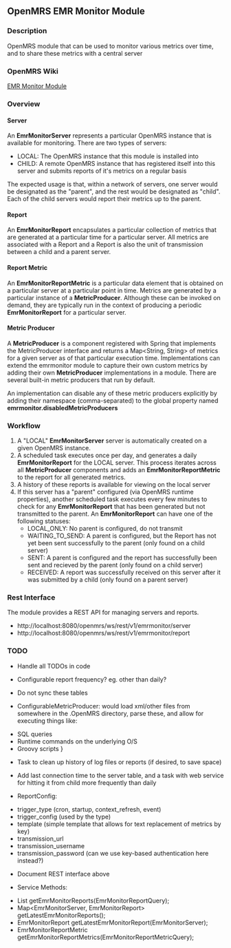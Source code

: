 ## OpenMRS EMR Monitor Module

### Description
OpenMRS module that can be used to monitor various metrics over time, and to share these metrics with a central server

### OpenMRS Wiki
[EMR Monitor Module](https://wiki.openmrs.org/display/projects/EMR+Monitor+Module)

### Overview

#### Server
An __EmrMonitorServer__ represents a particular OpenMRS instance that is available for monitoring.  There are two types of servers:
* LOCAL:  The OpenMRS instance that this module is installed into
* CHILD:  A remote OpenMRS instance that has registered itself into this server and submits reports of it's metrics on a regular basis

The expected usage is that, within a network of servers, one server would be designated as the "parent", and the rest would be designated as "child".
Each of the child servers would report their metrics up to the parent.

#### Report
An __EmrMonitorReport__ encapsulates a particular collection of metrics that are generated at a particular time for a particular server.
All metrics are associated with a Report and a Report is also the unit of transmission between a child and a parent server.

#### Report Metric
An __EmrMonitorReportMetric__ is a particular data element that is obtained on a particular server at a particular point in time.  Metrics are generated
by a particular instance of a __MetricProducer__.  Although these can be invoked on demand, they are typically run in the context of producing a periodic
__EmrMonitorReport__ for a particular server.

#### Metric Producer
A __MetricProducer__ is a component registered with Spring that implements the MetricProducer interface and returns a Map<String, String> of metrics for a
given server as of that particular execution time.  Implementations can extend the emrmonitor module to capture their own custom metrics by adding their own
__MetricProducer__ implementations in a module.  There are several built-in metric producers that run by default.

An implementation can disable any of these metric producers explicitly by adding their namespace (comma-separated) to the global property named __emrmonitor.disabledMetricProducers__

### Workflow

1. A "LOCAL" __EmrMonitorServer__ server is automatically created on a given OpenMRS instance.
2. A scheduled task executes once per day, and generates a daily __EmrMonitorReport__ for the LOCAL server.  This process iterates across all __MetricProducer__ components and
   adds an __EmrMonitorReportMetric__ to the report for all generated metrics.
3. A history of these reports is available for viewing on the local server
4. If this server has a "parent" configured (via OpenMRS runtime properties), another scheduled task executes every few minutes to check for any __EmrMonitorReport__ that has
   been generated but not transmitted to the parent.  An __EmrMonitorReport__ can have one of the following statuses:
   * LOCAL_ONLY:  No parent is configured, do not transmit
   * WAITING_TO_SEND:  A parent is configured, but the Report has not yet been sent successfully to the parent (only found on a child server)
   * SENT:  A parent is configured and the report has successfully been sent and recieved by the parent (only found on a child server)
   * RECEIVED:  A report was successfully received on this server after it was submitted by a child (only found on a parent server)

### Rest Interface

The module provides a REST API for managing servers and reports.

- http://localhost:8080/openmrs/ws/rest/v1/emrmonitor/server
- http://localhost:8080/openmrs/ws/rest/v1/emrmonitor/report

### TODO

* Handle all TODOs in code
* Configurable report frequency?  eg. other than daily?
* Do not sync these tables

* ConfigurableMetricProducer: would load xml/other files from somewhere in the .OpenMRS directory, parse these, and allow for executing things like:
- SQL queries
- Runtime commands on the underlying O/S
- Groovy scripts
}

* Task to clean up history of log files or reports (if desired, to save space)

* Add last connection time to the server table, and a task with web service for hitting it from child more frequently than daily

* ReportConfig:
- trigger_type (cron, startup, context_refresh, event)
- trigger_config (used by the type)
- template (simple template that allows for text replacement of metrics by key)
- transmission_url
- transmission_username
- transmission_password
(can we use key-based authentication here instead?)

* Document REST interface above

* Service Methods:
- List<EmrMonitorReport> getEmrMonitorReports(EmrMonitorReportQuery);
- Map<EmrMonitorServer, EmrMonitorReport> getLatestEmrMonitorReports();
- EmrMonitorReport getLatestEmrMonitorReport(EmrMonitorServer);
- EmrMonitorReportMetric getEmrMonitorReportMetrics(EmrMonitorReportMetricQuery);